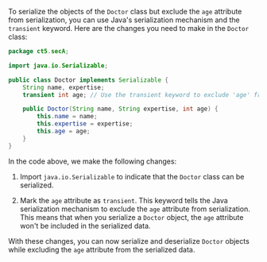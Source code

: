To serialize the objects of the `Doctor` class but exclude the `age` attribute from serialization, you can use Java's serialization mechanism and the `transient` keyword. Here are the changes you need to make in the `Doctor` class:

```java
package ct5.secA;

import java.io.Serializable;

public class Doctor implements Serializable {
    String name, expertise;
    transient int age; // Use the transient keyword to exclude 'age' from serialization

    public Doctor(String name, String expertise, int age) {
        this.name = name;
        this.expertise = expertise;
        this.age = age;
    }
}
```

In the code above, we make the following changes:

1. Import `java.io.Serializable` to indicate that the `Doctor` class can be serialized.

2. Mark the `age` attribute as `transient`. This keyword tells the Java serialization mechanism to exclude the `age` attribute from serialization. This means that when you serialize a `Doctor` object, the `age` attribute won't be included in the serialized data.

With these changes, you can now serialize and deserialize `Doctor` objects while excluding the `age` attribute from the serialized data.